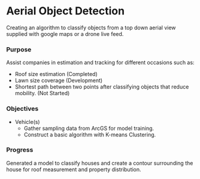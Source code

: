 # Aerial Object Detection
Creating an algorithm to classify objects from a top down aerial view supplied with google maps or a drone live feed.

### Purpose
Assist companies in estimation and tracking for different occasions such as:
- Roof size estimation (Completed)
- Lawn size coverage (Development)
- Shortest path between two points after classifying objects that reduce mobility. (Not Started)

### Objectives
- Vehicle(s)
  - Gather sampling data from ArcGS for model training.
  - Construct a basic algorithm with K-means Clustering.
  
### Progress
Generated a model to classify houses and create a contour surrounding the house for roof measurement and property distribution.
